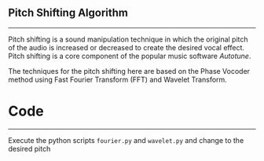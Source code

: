 ## Pitch Shifting Algorithm
___

Pitch shifting is a sound manipulation technique in which the original pitch of the audio is increased or decreased to create the desired vocal effect. Pitch shifting is a core component of the popular music software _Autotune_. 

The techniques for the pitch shifting here are based on the Phase Vocoder method using Fast Fourier Transform (FFT) and Wavelet Transform. 

# Code
___

Execute the python scripts `fourier.py` and `wavelet.py` and change to the desired pitch
